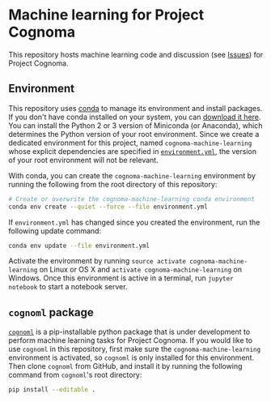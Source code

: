 # Machine learning for Project Cognoma

This repository hosts machine learning code and discussion (see [Issues](https://github.com/cognoma/machine-learning/issues)) for Project Cognoma.

## Environment

This repository uses [conda](http://conda.pydata.org/docs/ "Conda package management system and environment management system documentation") to manage its environment and install packages. If you don't have conda installed on your system, you can [download it here](http://conda.pydata.org/miniconda.html "Miniconda Homepage"). You can install the Python 2 or 3 version of Miniconda (or Anaconda), which determines the Python version of your root environment. Since we create a dedicated environment for this project, named `cognoma-machine-learning` whose explicit dependencies are specified in [`environment.yml`](environment.yml), the version of your root environment will not be relevant.

With conda, you can create the `cognoma-machine-learning` environment by running the following from the root directory of this repository:

```sh
# Create or overwrite the cognoma-machine-learning conda environment
conda env create --quiet --force --file environment.yml
```

If `environment.yml` has changed since you created the environment, run the following update command:

```sh
conda env update --file environment.yml
```

Activate the environment by running `source activate cognoma-machine-learning` on Linux or OS X and `activate cognoma-machine-learning` on Windows. Once this environment is active in a terminal, run `jupyter notebook` to start a notebook server.

## `cognoml` package

[`cognoml`](https://github.com/cognoma/cognoml) is a pip-installable python package that is under development to perform machine learning tasks for Project Cognoma. If you would like to use `cognoml` in this repository, first make sure the `cognoma-machine-learning` environment is activated, so `cognoml` is only installed for this environment. Then clone `cognoml` from GitHub, and install it by running the following command from `cognoml`'s root directory:

```sh
pip install --editable .
```
